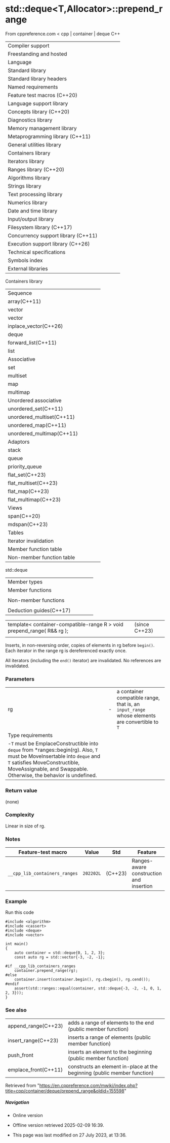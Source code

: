 # std::deque<T,Allocator>::prepend_range

From cppreference.com
< cpp‎ | container‎ | deque
C++

|  |  |  |  |  |
| --- | --- | --- | --- | --- |
| Compiler support | | | | |
| Freestanding and hosted | | | | |
| Language | | | | |
| Standard library | | | | |
| Standard library headers | | | | |
| Named requirements | | | | |
| Feature test macros (C++20) | | | | |
| Language support library | | | | |
| Concepts library (C++20) | | | | |
| Diagnostics library | | | | |
| Memory management library | | | | |
| Metaprogramming library (C++11) | | | | |
| General utilities library | | | | |
| Containers library | | | | |
| Iterators library | | | | |
| Ranges library (C++20) | | | | |
| Algorithms library | | | | |
| Strings library | | | | |
| Text processing library | | | | |
| Numerics library | | | | |
| Date and time library | | | | |
| Input/output library | | | | |
| Filesystem library (C++17) | | | | |
| Concurrency support library (C++11) | | | | |
| Execution support library (C++26) | | | | |
| Technical specifications | | | | |
| Symbols index | | | | |
| External libraries | | | | |

Containers library

|  |  |  |  |  |
| --- | --- | --- | --- | --- |
| Sequence | | | | |
| array(C++11) | | | | |
| vector | | | | |
| vector<bool> | | | | |
| inplace_vector(C++26) | | | | |
| deque | | | | |
| forward_list(C++11) | | | | |
| list | | | | |
| Associative | | | | |
| set | | | | |
| multiset | | | | |
| map | | | | |
| multimap | | | | |
| Unordered associative | | | | |
| unordered_set(C++11) | | | | |
| unordered_multiset(C++11) | | | | |
| unordered_map(C++11) | | | | |
| unordered_multimap(C++11) | | | | |
| Adaptors | | | | |
| stack | | | | |
| queue | | | | |
| priority_queue | | | | |
| flat_set(C++23) | | | | |
| flat_multiset(C++23) | | | | |
| flat_map(C++23) | | | | |
| flat_multimap(C++23) | | | | |
| Views | | | | |
| span(C++20) | | | | |
| mdspan(C++23) | | | | |
| Tables | | | | |
| Iterator invalidation | | | | |
| Member function table | | | | |
| Non-member function table | | | | |

std::deque

|  |  |  |  |  |
| --- | --- | --- | --- | --- |
| Member types | | | | |
| Member functions | | | | |
| |  |  |  |  |  | | --- | --- | --- | --- | --- | | deque::deque | | | | | | deque::~deque | | | | | | deque::operator= | | | | | | deque::assign | | | | | | deque::assign_range(C++23) | | | | | | deque::get_allocator | | | | | | Element access | | | | | | deque::at | | | | | | [deque::operator[]](operator_at.html "cpp/container/deque/operator at") | | | | | | deque::front | | | | | | deque::back | | | | | | Iterators | | | | | | deque::begindeque::cbegin(C++11) | | | | | | deque::enddeque::cend(C++11) | | | | | | deque::rbegindeque::crbegin(C++11) | | | | | | deque::renddeque::crend(C++11) | | | | | |  | | | | | | |  |  |  |  |  | | --- | --- | --- | --- | --- | | Capacity | | | | | | deque::empty | | | | | | deque::size | | | | | | deque::max_size | | | | | | deque::shrink_to_fit(DR\*) | | | | | | Modifiers | | | | | | deque::clear | | | | | | deque::insert | | | | | | deque::insert_range(C++23) | | | | | | deque::emplace | | | | | | deque::erase | | | | | | deque::push_front | | | | | | deque::emplace_front(C++11) | | | | | | ****deque::prepend_range****(C++23) | | | | | | deque::pop_front | | | | | | deque::push_back | | | | | | deque::emplace_back(C++11) | | | | | | deque::append_range(C++23) | | | | | | deque::pop_back | | | | | | deque::resize | | | | | | deque::swap | | | | | |
| Non-member functions | | | | |
| |  |  |  |  |  | | --- | --- | --- | --- | --- | | operator==operator<=>(C++20) | | | | | | swap(std::deque) | | | | | | erase(std::deque)erase_if(std::deque)(C++20)(C++20) | | | | | | |  |  |  |  |  | | --- | --- | --- | --- | --- | | operator!=operator<operator>operator<=operator>=(until C++20)(until C++20)(until C++20)(until C++20)(until C++20) | | | | | |
| Deduction guides(C++17) | | | | |

|  |  |  |
| --- | --- | --- |
| template< container-compatible-range<T> R >  void prepend_range( R&& rg ); |  | (since C++23) |
|  |  |  |

Inserts, in non-reversing order, copies of elements in rg before `begin()`. Each iterator in the range rg is dereferenced exactly once.

All iterators (including the `end()` iterator) are invalidated. No references are invalidated.

### Parameters

|  |  |  |
| --- | --- | --- |
| rg | - | a container compatible range, that is, an `input_range` whose elements are convertible to `T` |
| Type requirements | | |
| -`T` must be EmplaceConstructible into `deque` from \*ranges::begin(rg). Also, `T` must be MoveInsertable into `deque` and `T` satisfies MoveConstructible, MoveAssignable, and Swappable. Otherwise, the behavior is undefined. | | |

### Return value

(none)

### Complexity

Linear in size of rg.

### Notes

| Feature-test macro | Value | Std | Feature |
| --- | --- | --- | --- |
| `__cpp_lib_containers_ranges` | `202202L` | (C++23) | Ranges-aware construction and insertion |

### Example

Run this code

```
#include <algorithm>
#include <cassert>
#include <deque>
#include <vector>
 
int main()
{
    auto container = std::deque{0, 1, 2, 3};
    const auto rg = std::vector{-3, -2, -1};
 
#if __cpp_lib_containers_ranges
    container.prepend_range(rg);
#else
    container.insert(container.begin(), rg.cbegin(), rg.cend());
#endif
    assert(std::ranges::equal(container, std::deque{-3, -2, -1, 0, 1, 2, 3}));
}

```

### See also

|  |  |
| --- | --- |
| append_range(C++23) | adds a range of elements to the end   (public member function) |
| insert_range(C++23) | inserts a range of elements   (public member function) |
| push_front | inserts an element to the beginning   (public member function) |
| emplace_front(C++11) | constructs an element in-place at the beginning   (public member function) |

Retrieved from "<https://en.cppreference.com/mwiki/index.php?title=cpp/container/deque/prepend_range&oldid=155598>"

##### Navigation

- Online version
- Offline version retrieved 2025-02-09 16:39.

- This page was last modified on 27 July 2023, at 13:36.